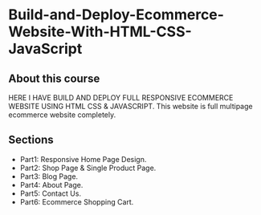 # Build-and-Deploy-Ecommerce-Website-With-HTML-CSS-JavaScript

## About this course
HERE I HAVE BUILD AND DEPLOY FULL RESPONSIVE ECOMMERCE WEBSITE USING HTML CSS & JAVASCRIPT. This website is full multipage ecommerce website completely.

## Sections
- Part1: Responsive Home Page Design.
- Part2: Shop Page & Single Product Page.
- Part3: Blog Page.
- Part4: About Page.
- Part5: Contact Us.
- Part6: Ecommerce Shopping Cart.

